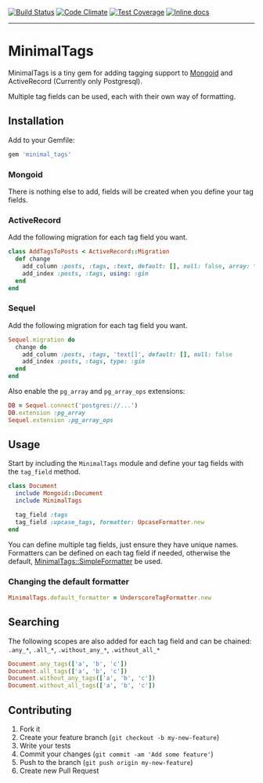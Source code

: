 [![Build Status](https://travis-ci.org/harrisbaird/minimal_tags.svg?branch=master)](https://travis-ci.org/harrisbaird/minimal_tags)
[![Code Climate](https://codeclimate.com/github/harrisbaird/minimal_tags/badges/gpa.svg)](https://codeclimate.com/github/harrisbaird/minimal_tags)
[![Test Coverage](https://codeclimate.com/github/harrisbaird/minimal_tags/badges/coverage.svg)](https://codeclimate.com/github/harrisbaird/minimal_tags/coverage)
[![Inline docs](http://inch-ci.org/github/harrisbaird/minimal_tags.svg?branch=master)](http://inch-ci.org/github/harrisbaird/minimal_tags)

---

# MinimalTags

MinimalTags is a tiny gem for adding tagging support to [Mongoid](https://github.com/mongodb/mongoid)  and ActiveRecord (Currently only Postgresql).

Multiple tag fields can be used, each with their own way of formatting.

## Installation

Add to your Gemfile:

```ruby
gem 'minimal_tags'
```

### Mongoid
There is nothing else to add, fields will be created when you define your tag fields.

### ActiveRecord

Add the following migration for each tag field you want.

```ruby
class AddTagsToPosts < ActiveRecord::Migration
  def change
    add_column :posts, :tags, :text, default: [], null: false, array: true
    add_index :posts, :tags, using: :gin
  end
end

```

### Sequel

Add the following migration for each tag field you want.

```ruby
Sequel.migration do
  change do
    add_column :posts, :tags, 'text[]', default: [], null: false
    add_index :posts, :tags, type: :gin
  end
end

```

Also enable the `pg_array` and `pg_array_ops` extensions:

```ruby
DB = Sequel.connect('postgres://...')
DB.extension :pg_array
Sequel.extension :pg_array_ops
```

## Usage

Start by including the `MinimalTags` module and define your tag fields
with the `tag_field` method.

```ruby
class Document
  include Mongoid::Document
  include MinimalTags

  tag_field :tags
  tag_field :upcase_tags, formatter: UpcaseFormatter.new
end
```

You can define multiple tag fields, just ensure they have unique names.  
Formatters can be defined on each tag field if needed, otherwise the default, [MinimalTags::SimpleFormatter](https://github.com/harrisbaird/minimal_tags/blob/master/lib/minimal_tags/simple_formatter.rb) be used.

### Changing the default formatter

```ruby
MinimalTags.default_formatter = UnderscoreTagFormatter.new
```

## Searching
The following scopes are also added for each tag field and can be chained:
`.any_*`, `.all_*`, `.without_any_*`, `.without_all_*`

```ruby
Document.any_tags(['a', 'b', 'c'])
Document.all_tags(['a', 'b', 'c'])
Document.without_any_tags(['a', 'b', 'c'])
Document.without_all_tags(['a', 'b', 'c'])
```

## Contributing

1. Fork it
2. Create your feature branch (`git checkout -b my-new-feature`)
3. Write your tests
4. Commit your changes (`git commit -am 'Add some feature'`)
5. Push to the branch (`git push origin my-new-feature`)
6. Create new Pull Request
